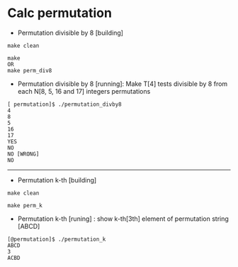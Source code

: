 # Calc permutation

* Permutation divisible by 8 [building]
```
make clean

make
OR
make perm_div8

```

* Permutation divisible by 8 [running]: Make T[4] tests divisible by 8 from each N[8, 5, 16 and 17] integers permutations 
```
[ permutation]$ ./permutation_divby8 
4
8
5
16
17
YES
NO
NO [WRONG]
NO
```
___

* Permutation k-th [building]
```
make clean

make perm_k
```

* Permutation k-th [runing] : show k-th[3th] element of permutation string [ABCD]
```
[@permutation]$ ./permutation_k 
ABCD
3
ACBD
```
